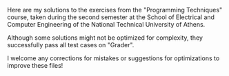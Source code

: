 Here are my solutions to the exercises from the "Programming Techniques" course, taken during the second semester at the School of Electrical and Computer Engineering of the National Technical University of Athens.

Although some solutions might not be optimized for complexity, they successfully pass all test cases on "Grader".

I welcome any corrections for mistakes or suggestions for optimizations to improve these files!
